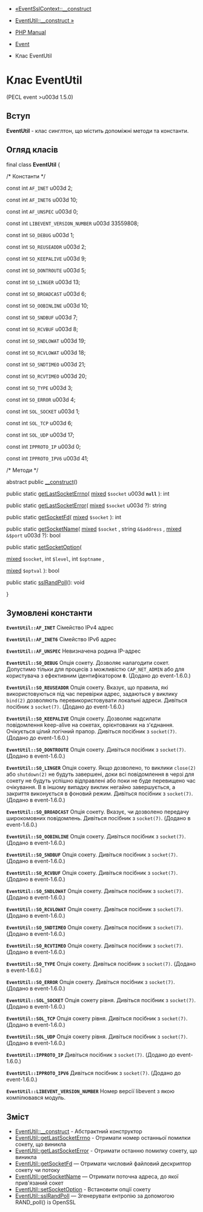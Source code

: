 - [«EventSslContext::\_\_construct](eventsslcontext.construct.md)
- [EventUtil::\_\_construct »](eventutil.construct.md)

- [PHP Manual](index.md)
- [Event](book.event.md)
- Клас EventUtil

# Клас EventUtil

(PECL event \>u003d 1.5.0)

## Вступ

**EventUtil** - клас синглтон, що містить допоміжні методи та
константи.

## Огляд класів

final class **EventUtil** {

/\* Константи \*/

const int `AF_INET` u003d 2;

const int `AF_INET6` u003d 10;

const int `AF_UNSPEC` u003d 0;

const int `LIBEVENT_VERSION_NUMBER` u003d 33559808;

const int `SO_DEBUG` u003d 1;

const int `SO_REUSEADDR` u003d 2;

const int `SO_KEEPALIVE` u003d 9;

const int `SO_DONTROUTE` u003d 5;

const int `SO_LINGER` u003d 13;

const int `SO_BROADCAST` u003d 6;

const int `SO_OOBINLINE` u003d 10;

const int `SO_SNDBUF` u003d 7;

const int `SO_RCVBUF` u003d 8;

const int `SO_SNDLOWAT` u003d 19;

const int `SO_RCVLOWAT` u003d 18;

const int `SO_SNDTIMEO` u003d 21;

const int `SO_RCVTIMEO` u003d 20;

const int `SO_TYPE` u003d 3;

const int `SO_ERROR` u003d 4;

const int `SOL_SOCKET` u003d 1;

const int `SOL_TCP` u003d 6;

const int `SOL_UDP` u003d 17;

const int `IPPROTO_IP` u003d 0;

const int `IPPROTO_IPV6` u003d 41;

/\* Методи \*/

abstract public [\_\_construct](eventutil.construct.md)()

public static [getLastSocketErrno](eventutil.getlastsocketerrno.md)(
[mixed](language.types.declarations.md#language.types.declarations.mixed)
`$socket` u003d **`null`** ): int

public static [getLastSocketError](eventutil.getlastsocketerror.md)(
[mixed](language.types.declarations.md#language.types.declarations.mixed)
`$socket` u003d ?): string

public static [getSocketFd](eventutil.getsocketfd.md)(
[mixed](language.types.declarations.md#language.types.declarations.mixed)
`$socket` ): int

public static [getSocketName](eventutil.getsocketname.md)(
[mixed](language.types.declarations.md#language.types.declarations.mixed)
`$socket` , string `&$address` ,
[mixed](language.types.declarations.md#language.types.declarations.mixed)
`&$port` u003d ?): bool

public static [setSocketOption](eventutil.setsocketoption.md)(

[mixed](language.types.declarations.md#language.types.declarations.mixed)
`$socket`,
int `$level`,
int `$optname` ,

[mixed](language.types.declarations.md#language.types.declarations.mixed)
`$optval`
): bool

public static [sslRandPoll](eventutil.sslrandpoll.md)(): void

}

## Зумовлені константи

**`EventUtil::AF_INET`**
Сімейство IPv4 адрес

**`EventUtil::AF_INET6`**
Сімейство IPv6 адрес

**`EventUtil::AF_UNSPEC`**
Невизначена родина IP-адрес

**`EventUtil::SO_DEBUG`**
Опція сокету. Дозволяє налагодити сокет. Допустимо тільки для процесів з
можливістю `CAP_NET_ADMIN` або для користувача з ефективним
ідентифікатором **`0`**. (Додано до event-1.6.0.)

**`EventUtil::SO_REUSEADDR`**
Опція сокету. Вказує, що правила, які використовуються під час перевірки адрес,
задаються у виклику `bind(2)` дозволяють перевикористовувати локальні
адреси. Дивіться посібник з `socket(7)`. (Додано до event-1.6.0.)

**`EventUtil::SO_KEEPALIVE`**
Опція сокету. Дозволяє надсилати повідомлення keep-alive на сокетах,
орієнтованих на з'єднання. Очікується цілий логічний прапор.
Дивіться посібник з `socket(7)`. (Додано до event-1.6.0.)

**`EventUtil::SO_DONTROUTE`**
Опція сокету. Дивіться посібник з `socket(7)`. (Додано в
event-1.6.0.)

**`EventUtil::SO_LINGER`**
Опція сокету. Якщо дозволено, то виклики `close(2)` або `shutdown(2)` не
будуть завершені, доки всі повідомлення в черзі для сокету не будуть
успішно відправлені або поки не буде перевищено час очікування. В
в іншому випадку виклик негайно завершується, а закриття виконується в
фоновий режим. Дивіться посібник з `socket(7)`. (Додано в
event-1.6.0.)

**`EventUtil::SO_BROADCAST`**
Опція сокету. Вказує, чи дозволено передачу широкомовних
повідомлень. Дивіться посібник з `socket(7)`. (Додано в
event-1.6.0.)

**`EventUtil::SO_OOBINLINE`**
Опція сокету. Дивіться посібник з `socket(7)`. (Додано в
event-1.6.0.)

**`EventUtil::SO_SNDBUF`**
Опція сокету. Дивіться посібник з `socket(7)`. (Додано в
event-1.6.0.)

**`EventUtil::SO_RCVBUF`**
Опція сокету. Дивіться посібник з `socket(7)`. (Додано в
event-1.6.0.)

**`EventUtil::SO_SNDLOWAT`**
Опція сокету. Дивіться посібник з `socket(7)`. (Додано в
event-1.6.0.)

**`EventUtil::SO_RCVLOWAT`**
Опція сокету. Дивіться посібник з `socket(7)`. (Додано в
event-1.6.0.)

**`EventUtil::SO_SNDTIMEO`**
Опція сокету. Дивіться посібник з `socket(7)`. (Додано в
event-1.6.0.)

**`EventUtil::SO_RCVTIMEO`**
Опція сокету. Дивіться посібник з `socket(7)`. (Додано в
event-1.6.0.)

**`EventUtil::SO_TYPE`**
Опція сокету. Дивіться посібник з `socket(7)`. (Додано в
event-1.6.0.)

**`EventUtil::SO_ERROR`**
Опція сокету. Дивіться посібник з `socket(7)`. (Додано в
event-1.6.0.)

**`EventUtil::SOL_SOCKET`**
Опція сокету рівня. Дивіться посібник з `socket(7)`. (Додано в
event-1.6.0.)

**`EventUtil::SOL_TCP`**
Опція сокету рівня. Дивіться посібник з `socket(7)`. (Додано в
event-1.6.0.)

**`EventUtil::SOL_UDP`**
Опція сокету рівня. Дивіться посібник з `socket(7)`. (Додано в
event-1.6.0.)

**`EventUtil::IPPROTO_IP`**
Дивіться посібник з `socket(7)`. (Додано до event-1.6.0.)

**`EventUtil::IPPROTO_IPV6`**
Дивіться посібник з `socket(7)`. (Додано до event-1.6.0.)

**`EventUtil::LIBEVENT_VERSION_NUMBER`**
Номер версії libevent з якою компілювався модуль.

## Зміст

- [EventUtil::\_\_construct](eventutil.construct.md) - Абстрактний
конструктор
- [EventUtil::getLastSocketErrno](eventutil.getlastsocketerrno.md) -
Отримати номер останньої помилки сокету, що виникла
- [EventUtil::getLastSocketError](eventutil.getlastsocketerror.md) -
Отримати останню помилку сокету, що виникла
- [EventUtil::getSocketFd](eventutil.getsocketfd.md) — Отримати
числовий файловий дескриптор сокету чи потоку
- [EventUtil::getSocketName](eventutil.getsocketname.md) — Отримати
поточна адреса, до якої прив'язаний сокет
- [EventUtil::setSocketOption](eventutil.setsocketoption.md) -
Встановити опції сокету
- [EventUtil::sslRandPoll](eventutil.sslrandpoll.md) — Згенерувати
ентропію за допомогою RAND_poll() із OpenSSL
